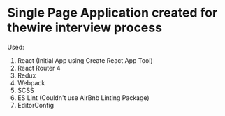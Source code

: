 # Single Page Application created for thewire interview process

Used:
1. React (Initial App using Create React App Tool)
2. React Router 4
3. Redux
4. Webpack
5. SCSS
6. ES Lint (Couldn't use AirBnb Linting Package)
7. EditorConfig
